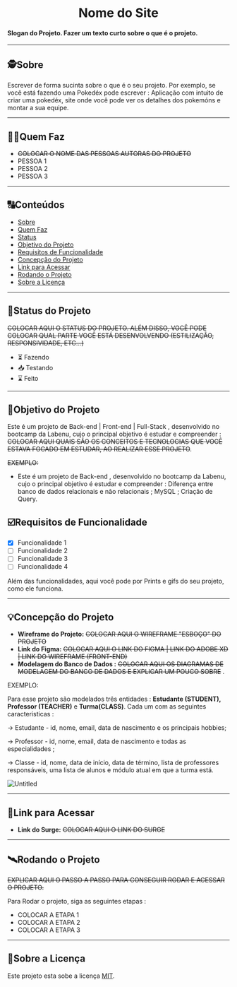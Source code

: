 

<h1 align="center">
     Nome do Site
</h1>

<h4 align="left">
    Slogan do Projeto. Fazer um texto curto sobre o que é o projeto.
</h4>

---

##  🕵Sobre

Escrever de forma sucinta sobre o que é o seu projeto. Por exemplo, se você está fazendo uma Pokedéx pode escrever : Aplicação com intuito de criar uma pokedéx, site onde você pode ver os detalhes dos pokemóns e montar a sua equipe.

---

##  👩🏾Quem Faz 

- ~~COLOCAR O NOME DAS PESSOAS AUTORAS DO PROJETO~~
- PESSOA 1
- PESSOA 2
- PESSOA 3

---
##  🔠Conteúdos

<!--ts-->
   * [Sobre](#sobre)
   * [Quem Faz](#-quem-faz)
   * [Status](#status)
   * [Objetivo do Projeto](#objetivo-do-projeto)
   * [Requisitos de Funcionalidade](#requisitos-de-funcionalidade)
   * [Concepção do Projeto](#concepcao-do-projeto)
   * [Link para Acessar](#link-para-acessar)
   * [Rodando o Projeto](#rodando-o-projeto)
   * [Sobre a Licença](#sobre-a-licença)
<!--te-->


---
##  🧭Status do Projeto

~~COLOCAR AQUI O STATUS DO PROJETO. ALÉM DISSO, VOCÊ PODE COLOCAR QUAL PARTE VOCÊ ESTÁ DESENVOLVENDO (ESTILIZAÇÃO, RESPONSIVIDADE, ETC...)~~

 - ⏳ Fazendo
 - 📥 Testando 
 - ⌛ Feito

---

##  🎯Objetivo do Projeto

Este é um projeto de Back-end | Front-end | Full-Stack , desenvolvido no bootcamp da Labenu, cujo o principal objetivo é estudar e compreender : ~~COLOCAR AQUI QUAIS SÃO OS CONCEITOS  E TECNOLOGIAS QUE VOCÊ ESTAVA FOCADO EM ESTUDAR, AO REALIZAR ESSE PROJETO~~. 

~~EXEMPLO:~~

- Este é um projeto de Back-end , desenvolvido no bootcamp da Labenu, cujo o principal objetivo é estudar e compreender :  Diferença entre banco de dados relacionais e não relacionais ; MySQL ; Criação de Query.



## ☑️Requisitos de Funcionalidade

- [x] Funcionalidade 1
- [ ] Funcionalidade 2
- [ ] Funcionalidade 3
- [ ] Funcionalidade 4

Além das funcionalidades, aqui você pode por Prints e gifs do seu projeto, como ele funciona.


---

## 💡Concepção do Projeto

- **Wireframe do Projeto:** ~~COLOCAR AQUI O WIREFRAME "ESBOÇO" DO PROJETO~~
- **Link do Figma:** ~~COLOCAR AQUI O LINK DO FIGMA | LINK DO ADOBE XD | LINK DO WIREFRAME (FRONT-END)~~
- **Modelagem do Banco de Dados :** ~~COLOCAR AQUI OS DIAGRAMAS DE MODELAGEM DO BANCO DE DADOS E EXPLICAR UM POUCO SOBRE~~ . 

EXEMPLO: 

Para esse projeto são modelados três entidades : **Estudante (STUDENT), Professor (TEACHER)** e **Turma(CLASS)**.  Cada um com as seguintes caracteristicas :

→ Estudante -  id, nome, email, data de nascimento e os principais hobbies;

→ Professor - id, nome, email, data de nascimento e todas as especialidades ;

→ Classe - id, nome, data de início, data de término, lista de professores responsáveis, uma lista de alunos e módulo atual em que a turma está.

![Untitled](https://user-images.githubusercontent.com/52434685/120907206-16eb8700-c636-11eb-936f-d5212a4c5a36.png)


---

## 🔗Link para Acessar

- **Link do Surge:** ~~COLOCAR AQUI O LINK DO SURGE~~

---



## 🛰Rodando o Projeto

~~EXPLICAR AQUI O PASSO A PASSO PARA CONSEGUIR RODAR E ACESSAR O PROJETO.~~

Para Rodar o projeto, siga as seguintes etapas :

- COLOCAR A ETAPA 1
- COLOCAR A ETAPA 2
- COLOCAR A ETAPA 3


---

## 📝Sobre a Licença

Este projeto esta sobe a licença [MIT](./LICENSE).
